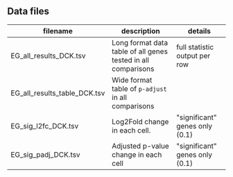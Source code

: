 ## Data files

|filename | description | details |
|-------- | ----------- | ---- |
| EG_all_results_DCK.tsv | Long format data table of all genes tested in all comparisons | full statistic output per row | 
EG_all_results_table_DCK.tsv | Wide format table of `p-adjust` in all comparisons |  |
| EG_sig_l2fc_DCK.tsv | Log2Fold change in each cell. | "significant" genes only (0.1) |
| EG_sig_padj_DCK.tsv | Adjusted p-value change in each cell | "significant" genes only (0.1) |



